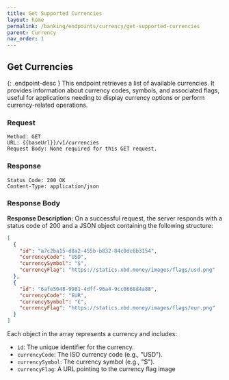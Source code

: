 ```yaml
---
title: Get Supported Currencies
layout: home
permalink: /banking/endpoints/currency/get-supported-currencies
parent: Currency
nav_order: 1
---
```


## Get Currencies

{: .endpoint-desc }
This endpoint retrieves a list of available currencies. It provides information about currency codes, symbols, and associated flags, useful for applications needing to display currency options or perform currency-related operations.

### Request

```
Method: GET
URL: {{baseUrl}}/v1/currencies
Request Body: None required for this GET request.
```

### Response

```
Status Code: 200 OK
Content-Type: application/json
```

### Response Body

**Response Description:** On a successful request, the server responds with a status code of 200 and a JSON object containing the following structure:

```json
[
  {
    "id": "a7c2ba15-d8a2-455b-b832-84c0dc6b3154",
    "currencyCode": "USD",
    "currencySymbol": "$",
    "currencyFlag": "https://statics.xbd.money/images/flags/usd.png"
  },
  {
    "id": "6afe5048-9981-4dff-96a4-9cc0668d4a88",
    "currencyCode": "EUR",
    "currencySymbol": "€",
    "currencyFlag": "https://statics.xbd.money/images/flags/eur.png"
  }
]
```

Each object in the array represents a currency and includes:

- `id`: The unique identifier for the currency.
- `currencyCode`: The ISO currency code (e.g., "USD").
- `currencySymbol`: The currency symbol (e.g., "$").
- `currencyFlag`: A URL pointing to the currency flag image
